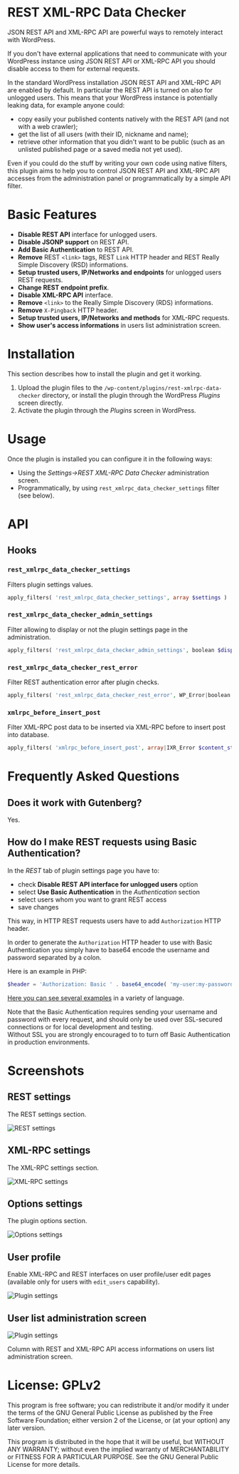 # REST XML-RPC Data Checker

JSON REST API and XML-RPC API are powerful ways to remotely interact with WordPress.

If you don't have external applications that need to communicate with your WordPress instance using JSON REST API or XML-RPC API you should disable access to them for external requests.

In the standard WordPress installation JSON REST API and XML-RPC API are enabled by default.
In particular the REST API is turned on also for unlogged users. This means that your WordPress instance is potentially leaking data, for example anyone could:

* copy easily your published contents natively with the REST API (and not with a web crawler);
* get the list of all users (with their ID, nickname and name);
* retrieve other information that you didn't want to be public (such as an unlisted published page or a saved media not yet used).

Even if you could do the stuff by writing your own code using native filters, this plugin aims to help you to control JSON REST API and XML-RPC API accesses from the administration panel or programmatically by a simple API filter.

# Basic Features

* **Disable REST API** interface for unlogged users.
* **Disable JSONP support** on REST API.
* **Add Basic Authentication** to REST API.
* **Remove** REST `<link>` tags, REST `Link` HTTP header and REST Really Simple Discovery (RSD) informations.
* **Setup trusted users, IP/Networks and endpoints** for unlogged users REST requests.
* **Change REST endpoint prefix**.
* **Disable XML-RPC API** interface.
* **Remove** `<link>` to the Really Simple Discovery (RDS) informations.
* **Remove** `X-Pingback` HTTP header.
* **Setup trusted users, IP/Networks and methods** for XML-RPC requests.
* **Show user's access informations** in users list administration screen.

# Installation

This section describes how to install the plugin and get it working.

1. Upload the plugin files to the `/wp-content/plugins/rest-xmlrpc-data-checker` directory, or install the plugin through the WordPress _Plugins_ screen directly.
1. Activate the plugin through the _Plugins_ screen in WordPress.

# Usage

Once the plugin is installed you can configure it in the following ways:

* Using the _Settings->REST XML-RPC Data Checker_ administration screen.
* Programmatically, by using `rest_xmlrpc_data_checker_settings` filter (see below).

# API

## Hooks

### `rest_xmlrpc_data_checker_settings`

Filters plugin settings values.

```php
apply_filters( 'rest_xmlrpc_data_checker_settings', array $settings )
```

### `rest_xmlrpc_data_checker_admin_settings`

Filter allowing to display or not the plugin settings page in the administration.

```php
apply_filters( 'rest_xmlrpc_data_checker_admin_settings', boolean $display )
```

### `rest_xmlrpc_data_checker_rest_error`

Filter REST authentication error after plugin checks.

```php
apply_filters( 'rest_xmlrpc_data_checker_rest_error', WP_Error|boolean $result )
```

### `xmlrpc_before_insert_post`

Filter XML-RPC post data to be inserted via XML-RPC before to insert post into database.

```php
apply_filters( 'xmlrpc_before_insert_post', array|IXR_Error $content_struct, WP_User $user );
```

# Frequently Asked Questions

## Does it work with Gutenberg?

Yes.

## How do I make REST requests using Basic Authentication?

In the _REST_ tab of plugin settings page you have to:

* check **Disable REST API interface for unlogged users** option
* select **Use Basic Authentication** in the _Authentication_ section
* select users whom you want to grant REST access
* save changes

This way, in HTTP REST requests users have to add `Authorization` HTTP header.

In order to generate the `Authorization` HTTP header to use with Basic Authentication you simply have to base64 encode the username and password separated by a colon.

Here is an example in PHP:

```php
$header = 'Authorization: Basic ' . base64_encode( 'my-user:my-password' );
```

[Here you can see several examples](https://gist.github.com/enrico-sorcinelli/d33b6889888e95f710bc50a2090a25cf) in a variety of language.

Note that the Basic Authentication requires sending your username and password with every request, and should only be used over SSL-secured connections or for local development and testing.	
Without SSL you are strongly encouraged to to turn off Basic Authentication in production environments.

# Screenshots 

## REST settings

The REST settings section.

![REST settings](https://raw.githubusercontent.com/enrico-sorcinelli/rest-xmlrpc-data-checker/master/assets-wp/screenshot-1.png)

## XML-RPC settings

The XML-RPC settings section.

![XML-RPC settings](https://raw.githubusercontent.com/enrico-sorcinelli/rest-xmlrpc-data-checker/master/assets-wp/screenshot-2.png)

## Options settings

The plugin options section.

![Options settings](https://raw.githubusercontent.com/enrico-sorcinelli/rest-xmlrpc-data-checker/master/assets-wp/screenshot-3.png)

## User profile

Enable XML-RPC and REST interfaces on user profile/user edit pages (available only for users with `edit_users` capability).

![Plugin settings](https://raw.githubusercontent.com/enrico-sorcinelli/rest-xmlrpc-data-checker/master/assets-wp/screenshot-4.png)

## User list administration screen

![Plugin settings](https://raw.githubusercontent.com/enrico-sorcinelli/rest-xmlrpc-data-checker/master/assets-wp/screenshot-5.png)

Column with REST and XML-RPC API access informations on users list administration screen.

# License: GPLv2

This program is free software; you can redistribute it and/or modify
it under the terms of the GNU General Public License as published by
the Free Software Foundation; either version 2 of the License, or
(at your option) any later version.

This program is distributed in the hope that it will be useful,
but WITHOUT ANY WARRANTY; without even the implied warranty of
MERCHANTABILITY or FITNESS FOR A PARTICULAR PURPOSE.  See the
GNU General Public License for more details.